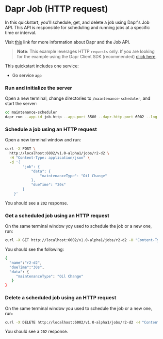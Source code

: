 # Dapr Job (HTTP request)

In this quickstart, you'll schedule, get, and delete a job using Dapr's Job API. This API is responsible for scheduling and running jobs at a specific time or interval.

Visit [this](https://docs.dapr.io/developing-applications/building-blocks/jobs/) link for more information about Dapr and the Job API.

> **Note:** This example leverages HTTP `requests` only.  If you are looking for the example using the Dapr Client SDK (recommended) [click here](../sdk/).

This quickstart includes one service:
 
- Go service `app`

### Run and initialize the server

Open a new terminal, change directories to `/maintenance-scheduler`, and start the server: 

```bash
cd maintenance-scheduler
dapr run --app-id job-http --app-port 3500 --dapr-http-port 6002 --log-level debug -- go run .
```

### Schedule a job using an HTTP request

 Open a new terminal window and run:

```bash
curl -X POST \
  http://localhost:6002/v1.0-alpha1/jobs/r2-d2 \
  -H "Content-Type: application/json" \
  -d '{
        "job": {
            "data": {
                "maintenanceType": "Oil Change"
            },
            "dueTime": "30s"
        }
    }'
```

You should see a `202` response.

### Get a scheduled job using an HTTP request

On the same terminal window yoy used to schedule the job or a new one, run:

```bash
curl -X GET http://localhost:6002/v1.0-alpha1/jobs/r2-d2 -H "Content-Type: application/json" 
```

You should see the following:

```bash
{
  "name":"r2-d2",
  "dueTime":"30s",
  "data": {
     "maintenanceType": "Oil Change"
   }
}   
```

### Delete a scheduled job using an HTTP request

On the same terminal window you used to schedule the job or a new one, run:

```bash
curl -X DELETE http://localhost:6002/v1.0-alpha1/jobs/r2-d2 -H "Content-Type: application/json" 
```

You should see a `202` response.
